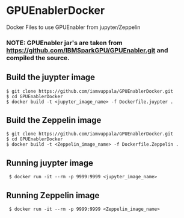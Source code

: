 # GPUEnablerDocker
Docker Files to use GPUEnabler from jupyter/Zeppelin

### NOTE: GPUEnabler jar's are taken from https://github.com/IBMSparkGPU/GPUEnabler.git and compiled the source. 

## Build the juypter image
```
$ git clone https://github.com/iamvuppala/GPUEnablerDocker.git
$ cd GPUEnablerDocker
$ docker build -t <jupyter_image_name> -f Dockerfile.juypter . 
```

## Build the Zeppelin image
```
$ git clone https://github.com/iamvuppala/GPUEnablerDocker.git
$ cd GPUEnablerDocker
$ docker build -t <Zeppelin_image_name> -f Dockerfile.Zeppelin . 
```

## Running juypter image 
```
 $ docker run -it --rm -p 9999:9999 <jupyter_image_name>
```

## Running Zeppelin image
```
 $ docker run -it --rm -p 9999:9999 <Zeppelin_image_name>
```
